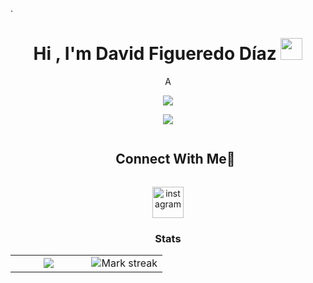 .
<h1 align="center"><b>Hi , I'm David Figueredo Díaz </b><img src="https://media.giphy.com/media/hvRJCLFzcasrR4ia7z/giphy.gif" width="35"></h1>
<!-- A --> <p align="center"> A </p>
<p align="center">
  <a href="https://github.com/DenverCoder1/readme-typing-svg"><img src="https://readme-typing-svg.herokuapp.com?font=Time+New+Roman&color=cyan&size=25&center=true&vCenter=true&width=700&height=100&lines=&hearts;+Software+Development+and+Analysis+Student;Love+to+learn+new+stuffs+<3"></a>
</p>

<!-- Tech Skills -->
<p align="center">
  <a href="https://skillicons.dev">
    <img src="https://skillicons.dev/icons?i=git,cpp,css,github,html,linux,md,mysql,postman,py,tailwind,vscode&perline=14" />
  </a>
</p>

<!-- Connect with Me-->
<div id="user-content-toc">
  <ul align="center">
    <summary><h2 style="display: inline-block">Connect With Me🤝</h2></summary>
  </ul>
</div>

<p align="center">
<!--<a href="https://www.linkedin.com/in/1010nishant/" target="blank"><img align="center" src="https://user-images.githubusercontent.com/88904952/234979284-68c11d7f-1acc-4f0c-ac78-044e1037d7b0.png" alt="linkedin" height="50" width="50" /></a>
<a href="https://twitter.com/1010nishant" target="blank"><img align="center" src="https://user-images.githubusercontent.com/88904952/234980676-61bfb021-ecc8-48f7-88e6-34c1b06c4a58.png" alt="twitter" height="50" width="50" /></a> -->
<a href="https://www.instagram.com/davidvaporub/" target="blank"><img align="center" src="https://user-images.githubusercontent.com/88904952/234981169-2dd1e58f-4b7e-468c-8213-034ba62156c3.png" alt="instagram" height="50" width="50" /></a>
</p>

<!--- stats & Trophy (start) -->
<p align="center" >
  <h3 align=center font-size="300px" > Stats </h3>
</p>
<table display="flex">
<tr border="none">
<td width="50%" align="center">
  <img  align="center"  src="https://github-readme-stats.vercel.app/api?username=1010nishant&theme=dark&show_icons=true&count_private=true" /> 
</td>
<td>
  <img  title="🔥 Get streak stats for your profile at git.io/streak-stats" alt="Mark streak" src="https://github-readme-streak-stats.herokuapp.com/?user=1010nishant&theme=dark&hide_border=false" />    
</td>
</tr>
</table>
